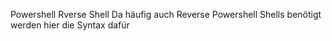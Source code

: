Powershell Rverse Shell 
Da häufig auch Reverse Powershell Shells benötigt werden hier die Syntax dafür


